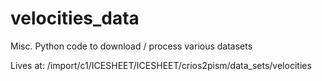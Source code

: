 # velocities_data
Misc. Python code to download / process various datasets

Lives at: /import/c1/ICESHEET/ICESHEET/crios2pism/data_sets/velocities
